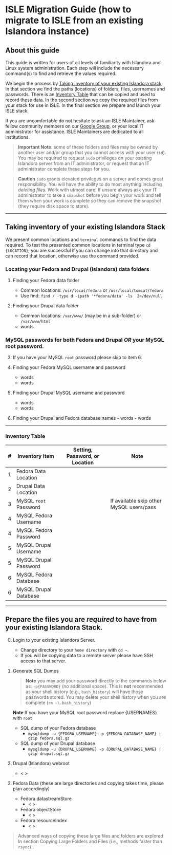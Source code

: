 

# ISLE Migration Guide (how to migrate to ISLE from an existing Islandora instance)

## About this guide
This guide is written for users of all levels of familiarity with Islandora and Linux system administration. Each step will include the necessary command(s) to find and retrieve the values required. 

We begin the process by [Taking inventory of your existing Islandora stack](#taking-inventory-of-your-existing-islandora-stack). In that section we find the paths (locations) of folders, files, usernames and passwords. There is an [Inventory Table](#inventory-table) that can be copied and used to record these data.  In the second section we copy the required files from your stack for use in ISLE. In the final section we prepare and launch your ISLE stack.

If you are uncomfortable do not hesitate to ask an ISLE Maintainer, ask fellow community members on our [Google Group](..), or your local IT administrator for assistance. ISLE Maintainers are dedicated to all institutions.

> **Important Note**: some of these folders and files may be owned by another user and/or group that you cannot access with your user (`id`).   You may be required to request `sudo` privileges on your existing Islandora server from an IT administrator, or request that an IT administrator complete these steps for you.  

> **Caution** `sudo` grants elevated privileges on a server and comes great responsibility.  You will have the ability to do most anything including _deleting files_. Work with utmost care! If unsure always ask your IT administrator to take a `snapshot` before you begin your work and tell them when your work is complete so they can remove the snapshot (they require disk space to store).

---

## Taking inventory of your existing Islandora Stack
We present common locations and `terminal` commands to find the data required.  To test the presented common locations in terminal type `cd {LOCATION}`; you are successful if you can change into that directory and can record that location, otherwise use the command provided.

### Locating your Fedora and Drupal (Islandora) data folders

 1. Finding your Fedora data folder
    - Common locations: `/usr/local/fedora` or `/usr/local/tomcat/fedora`  
    - Use find: `find / -type d -ipath '*fedora/data' -ls  2>/dev/null`
             
 2. Finding your Drupal data folder  
    - Common locations: `/var/www/` (may be in a sub-folder) or `/var/www/html`
    - words

### MySQL passwords for both Fedora and Drupal _OR_ your MySQL root password.

 3. If you have your MySQL `root` password please skip to item 6.

 4. Finding your Fedora MySQL username and password
    - words
    - words
    
 5. Finding your Drupal MySQL username and password
    - words
    - words
    
 6.  Finding your Drupal and Fedora database names
    - words
    - words

---
### Inventory Table
|#| Inventory Item | Setting, Password, or Location | Note |
|-|--|--|--|
|1| Fedora Data Location |  |
|2| Drupal Data Location |  | 
|3| MySQL `root` Password |  | If available skip other MySQL users/pass
|4| MySQL Fedora Username |  |
|4| MySQL Fedora Password |  |
|5| MySQL Drupal Username |  |
|5| MySQL Drupal Password |  |
|6| MySQL Fedora Database |  |
|6| MySQL Drupal Database |  |
---

## Prepare the files you are _required_ to have from your existing Islandora Stack.
 0. Login to your existing Islandora Server. 
    - Change directory to your `home directory` with `cd ~`. 
    - If you will be copying data to a remote server please have SSH access to that server.

 1. Generate SQL Dumps 
    > **Note**  you may add your password directly to the commands below as: `-p{PASSWORD}` (no additional space).
    This is **not** recommended as your shell history (e.g., `bash_history`) will have those passwords stored. You may delete your shell history when you are complete (`rm ~\.bash_history`)

    **Note** If you have your MySQL root password replace {USERNAMES} with `root`

     - SQL dump of your Fedora database
        - `mysqldump -u {FEDORA_USERNAME} -p {FEDORA_DATABASE_NAME} | gzip fedora.sql.gz`
     - SQL dump of your Drupal database
          - `mysqldump -u {DRUPAL_USERNAME} -p {DRUPAL_DATABASE_NAME} | gzip drupal.sql.gz`

 2. Drupal (Islandora) webroot
      - < >

 3. Fedora Data (these are large directories and copying takes time, please plan accordingly)
    - Fedora datastreamStore
        - < >
    - Fedora objectStore
        - < >
    - Fedora resourceIndex
        - < >



> Advanced ways of copying these large files and folders are explored In section Copying Large Folders and Files (i.e., methods faster than `rsync`) .

<!--stackedit_data:
eyJoaXN0b3J5IjpbLTE1NjQzOTExNTksNjA5NDkwMzk1LC0xMT
EyMDcwMTk1LDYxNDc0NTk5OSw4MzQyNDMzNDldfQ==
-->